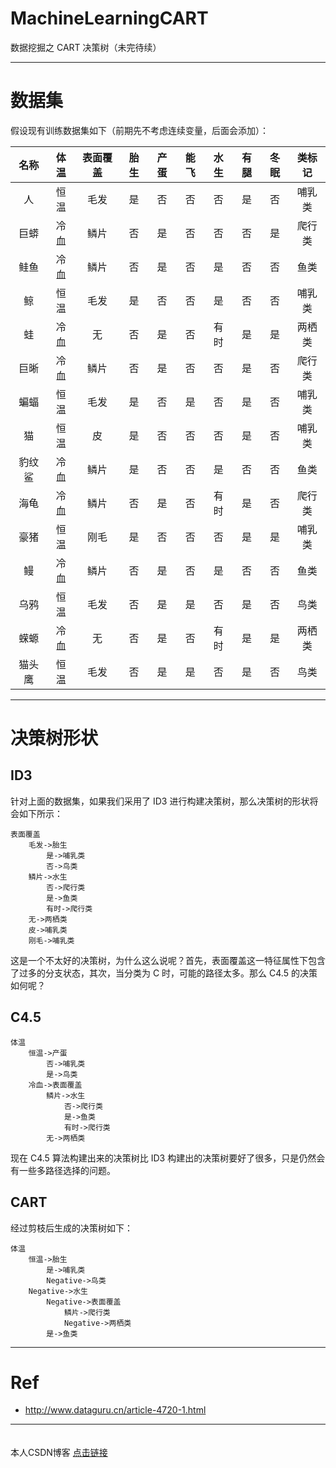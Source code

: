 # MachineLearningCART
数据挖掘之 CART 决策树（未完待续）

----------------------------------------------

# 数据集
假设现有训练数据集如下（前期先不考虑连续变量，后面会添加）：

|  名称  |   体温   |  表面覆盖  |   胎生   |   产蛋   |  能飞  |  水生  |  有腿  |  冬眠  |  类标记  |
| :----: | :------: | :--------: | :------: | :------: | :----: | :----: | :----: | :----: | :------: |
| 人     | 恒温     | 毛发       |  是      |  否      | 否     | 否     | 是     | 否     | 哺乳类   |
| 巨蟒   | 冷血     | 鳞片       |  否      |  是      | 否     | 否     | 否     | 是     | 爬行类   |
| 鲑鱼   | 冷血     | 鳞片       |  否      |  是      | 否     | 是     | 否     | 否     | 鱼类     |
| 鲸     | 恒温     | 毛发       |  是      |  否      | 否     | 是     | 否     | 否     | 哺乳类   |
| 蛙     | 冷血     | 无         |  否      |  是      | 否     | 有时   | 是     | 是     | 两栖类   |
| 巨晰   | 冷血     | 鳞片       |  否      |  是      | 否     | 否     | 是     | 否     | 爬行类   |
| 蝙蝠   | 恒温     | 毛发       |  是      |  否      | 是     | 否     | 是     | 否     | 哺乳类   |
| 猫     | 恒温     | 皮         |  是      |  否      | 否     | 否     | 是     | 否     | 哺乳类   |
| 豹纹鲨 | 冷血     | 鳞片       |  是      |  否      | 否     | 是     | 否     | 否     | 鱼类     |
| 海龟   | 冷血     | 鳞片       |  否      |  是      | 否     | 有时   | 是     | 否     | 爬行类   |
| 豪猪   | 恒温     | 刚毛       |  是      |  否      | 否     | 否     | 是     | 是     | 哺乳类   |
| 鳗     | 冷血     | 鳞片       |  否      |  是      | 否     | 是     | 否     | 否     | 鱼类     |
| 乌鸦   | 恒温     | 毛发       |  否      |  是      | 是     | 否     | 是     | 否     | 鸟类     |
| 蝾螈   | 冷血     | 无         |  否      |  是      | 否     | 有时   | 是     | 是     | 两栖类   |
| 猫头鹰 | 恒温     | 毛发       |  否      |  是      | 是     | 否     | 是     | 否     | 鸟类     |

------------------------------------------------------------

# 决策树形状
## ID3
针对上面的数据集，如果我们采用了 ID3 进行构建决策树，那么决策树的形状将会如下所示：
```text
表面覆盖
    毛发->胎生
        是->哺乳类
        否->鸟类
    鳞片->水生
        否->爬行类
        是->鱼类
        有时->爬行类
    无->两栖类
    皮->哺乳类
    刚毛->哺乳类
```
这是一个不太好的决策树，为什么这么说呢？首先，表面覆盖这一特征属性下包含了过多的分支状态，其次，当分类为 C 时，可能的路径太多。那么 C4.5 的决策如何呢？

## C4.5
```text
体温
    恒温->产蛋
        否->哺乳类
        是->鸟类
    冷血->表面覆盖
        鳞片->水生
            否->爬行类
            是->鱼类
            有时->爬行类
        无->两栖类
```
现在 C4.5 算法构建出来的决策树比 ID3 构建出的决策树要好了很多，只是仍然会有一些多路径选择的问题。

## CART
经过剪枝后生成的决策树如下：
```text
体温
    恒温->胎生
        是->哺乳类
        Negative->鸟类
    Negative->水生
        Negative->表面覆盖
            鳞片->爬行类
            Negative->两栖类
        是->鱼类
```

------------------------------------------------------------

# Ref
-   http://www.dataguru.cn/article-4720-1.html

------------------------------------------------------------

　　　　　　　　　　　　　　　　　　　　　　　　　　　　　　　　　　　　　　　　　　　　　　　　　　本人CSDN博客 [点击链接](http://blog.csdn.net/lemon_tree12138)